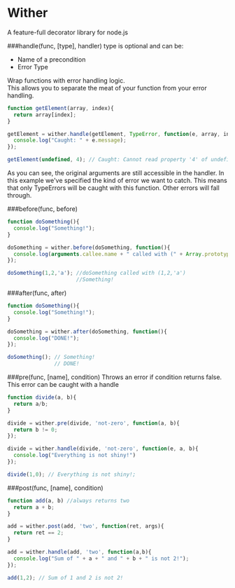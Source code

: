 Wither
===========

A feature-full decorator library for node.js


###handle(func, [type], handler)
type is optional and can be:

* Name of a precondition
* Error Type

Wrap functions with error handling logic.  
This allows you to separate the meat of your function
from your error handling.
```javascript
function getElement(array, index){
  return array[index];
}

getElement = wither.handle(getElement, TypeError, function(e, array, index){
  console.log("Caught: " + e.message);
});

getElement(undefined, 4); // Caught: Cannot read property '4' of undefined
```
As you can see, the original arguments are still accessible in the handler. In this example we've specified the kind of error we want to catch. This means that only TypeErrors will be caught with this function. Other errors will fall through.

###before(func, before)
```javascript
function doSomething(){
  console.log("Something!");
}

doSomething = wither.before(doSomething, function(){
  console.log(arguments.callee.name + " called with (" + Array.prototype.slice(arguments) + ")");
});

doSomething(1,2,'a'); //doSomething called with (1,2,'a')
                      //Something!
```

###after(func, after)
```javascript
function doSomething(){
  console.log("Something!");
}

doSomething = wither.after(doSomething, function(){
  console.log("DONE!");
});

doSomething(); // Something!
               // DONE!
```

###pre(func, [name], condition)
Throws an error if condition returns false.
This error can be caught with a handle
```javascript
function divide(a, b){
  return a/b;
}

divide = wither.pre(divide, 'not-zero', function(a, b){
  return b != 0;
});

divide = wither.handle(divide, 'not-zero', function(e, a, b){
  console.log("Everything is not shiny!")
});

divide(1,0); // Everything is not shiny!;
```

###post(func, [name], condition)
```javascript
function add(a, b) //always returns two
  return a + b;
}

add = wither.post(add, 'two', function(ret, args){
  return ret == 2;
}

add = wither.handle(add, 'two', function(a,b){
  console.log("Sum of " + a + " and " + b + " is not 2!");
});

add(1,2); // Sum of 1 and 2 is not 2!
```


